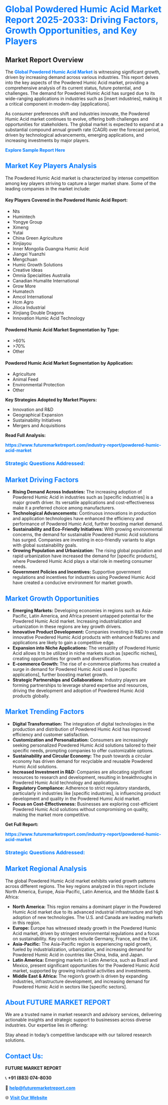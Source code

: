 <h1 style="color: #007BFF;">Global Powdered Humic Acid Market Report 2025-2033: Driving Factors, Growth Opportunities, and Key Players</h1>

<section id="overview">
<h2>Market Report Overview</h2>
<p>The <a href="https://www.futuremarketreport.com/industry-report/powdered-humic-acid-market" style="color: #007BFF; text-decoration: none;"><strong>Global Powdered Humic Acid Market</strong></a> is witnessing significant growth, driven by increasing demand across various industries. This report delves into the key aspects of the Powdered Humic Acid market, providing a comprehensive analysis of its current status, future potential, and challenges. The demand for Powdered Humic Acid has surged due to its wide-ranging applications in industries such as [insert industries], making it a critical component in modern-day [applications].</p>
<p>As consumer preferences shift and industries innovate, the Powdered Humic Acid market continues to evolve, offering both challenges and opportunities for stakeholders. The global market is expected to expand at a substantial compound annual growth rate (CAGR) over the forecast period, driven by technological advancements, emerging applications, and increasing investments by major players.</p>
</section>

<section id="overview">
<p><a href="https://www.futuremarketreport.com/request-sample/reportId=29653" style="color: #007BFF; text-decoration: none;"><strong>Explore Sample Report Here</strong></a></p>
</section>

<section id="key-players">
<h2 style="color: #007BFF;">Market Key Players Analysis</h2>
<p>The Powdered Humic Acid market is characterized by intense competition among key players striving to capture a larger market share. Some of the leading companies in the market include:</p>
<h4>Key Players Covered in the Powdered Humic Acid Report:</h4>
<ul><li>Nts</li><li>Humintech</li><li>Yongye Group</li><li>Ximeng</li><li>Yutai</li><li>China Green Agriculture</li><li>Xinjiayou</li><li>Inner Mongolia Guangna Humic Acid</li><li>Jiangxi Yuanzhi</li><li>Mengchuan</li><li>Humic Growth Solutions</li><li>Creative Ideas</li><li>Omnia Specialities Australia</li><li>Canadian Humalite International</li><li>Grow More</li><li>Humatech</li><li>Amcol International</li><li>Hcm Agro</li><li>Jiloca Industrial</li><li>Xinjiang Double Dragons</li><li>Innovation Humic Acid Technology</li></ul>
<h4>Powdered Humic Acid Market Segmentation by Type:</h4>
<ul><li>&gt;60%</li><li>&gt;70%</li><li>Other</li></ul>

<h4>Powdered Humic Acid Market Segmentation by Application:</h4>
<ul><li>Agriculture</li><li>Animal Feed</li><li>Environmental Protection</li><li>Other</li></ul>
<p><strong>Key Strategies Adopted by Market Players:</strong></p>
<ul>
<li>Innovation and R&D</li>
<li>Geographical Expansion</li>
<li>Sustainability Initiatives</li>
<li>Mergers and Acquisitions</li>
</ul>
</section>

<section>
<p><strong>Read Full Analysis: </strong></p><a href="https://www.futuremarketreport.com/industry-report/powdered-humic-acid-market" style="color: #007BFF; text-decoration: none;"><strong>https://www.futuremarketreport.com/industry-report/powdered-humic-acid-market</strong></a>
<h3 style="color: #007BFF;">Strategic Questions Addressed:</h3>
</section>

<section id="driving-factors">
<h2 style="color: #007BFF;">Market Driving Factors</h2>
<ul>
<li><strong>Rising Demand Across Industries:</strong> The increasing adoption of Powdered Humic Acid in industries such as [specific industries] is a major growth driver. Its versatile applications and cost-effectiveness make it a preferred choice among manufacturers.</li>
<li><strong>Technological Advancements:</strong> Continuous innovations in production and application technologies have enhanced the efficiency and performance of Powdered Humic Acid, further boosting market demand.</li>
<li><strong>Sustainability and Eco-Friendly Initiatives:</strong> With growing environmental concerns, the demand for sustainable Powdered Humic Acid solutions has surged. Companies are investing in eco-friendly variants to align with global sustainability goals.</li>
<li><strong>Growing Population and Urbanization:</strong> The rising global population and rapid urbanization have increased the demand for [specific products], where Powdered Humic Acid plays a vital role in meeting consumer needs.</li>
<li><strong>Government Policies and Incentives:</strong> Supportive government regulations and incentives for industries using Powdered Humic Acid have created a conducive environment for market growth.</li>
</ul>
</section>

<section id="growth-opportunities">
<h2 style="color: #007BFF;">Market Growth Opportunities</h2>
<ul>
<li><strong>Emerging Markets:</strong> Developing economies in regions such as Asia-Pacific, Latin America, and Africa present untapped potential for the Powdered Humic Acid market. Increasing industrialization and urbanization in these regions are key growth drivers.</li>
<li><strong>Innovative Product Development:</strong> Companies investing in R&D to create innovative Powdered Humic Acid products with enhanced features and applications are likely to gain a competitive edge.</li>
<li><strong>Expansion into Niche Applications:</strong> The versatility of Powdered Humic Acid allows it to be utilized in niche markets such as [specific niches], creating opportunities for growth and diversification.</li>
<li><strong>E-commerce Growth:</strong> The rise of e-commerce platforms has created a surge in demand for Powdered Humic Acid used in [specific applications], further boosting market growth.</li>
<li><strong>Strategic Partnerships and Collaborations:</strong> Industry players are forming partnerships to leverage shared expertise and resources, driving the development and adoption of Powdered Humic Acid products globally.</li>
</ul>
</section>

<section id="trending-factors">
<h2 style="color: #007BFF;">Market Trending Factors</h2>
<ul>
<li><strong>Digital Transformation:</strong> The integration of digital technologies in the production and distribution of Powdered Humic Acid has improved efficiency and customer satisfaction.</li>
<li><strong>Customization and Personalization:</strong> Consumers are increasingly seeking personalized Powdered Humic Acid solutions tailored to their specific needs, prompting companies to offer customizable options.</li>
<li><strong>Sustainability and Circular Economy:</strong> The push towards a circular economy has driven demand for recyclable and reusable Powdered Humic Acid solutions.</li>
<li><strong>Increased Investment in R&D:</strong> Companies are allocating significant resources to research and development, resulting in breakthroughs in Powdered Humic Acid technology and applications.</li>
<li><strong>Regulatory Compliance:</strong> Adherence to strict regulatory standards, particularly in industries like [specific industries], is influencing product development and quality in the Powdered Humic Acid market.</li>
<li><strong>Focus on Cost-Effectiveness:</strong> Businesses are exploring cost-efficient Powdered Humic Acid solutions without compromising on quality, making the market more competitive.</li>
</ul>
</section>

<section>
<p><strong>Get Full Report: </strong></p><a href="https://www.futuremarketreport.com/industry-report/powdered-humic-acid-market" style="color: #007BFF; text-decoration: none;"><strong>https://www.futuremarketreport.com/industry-report/powdered-humic-acid-market</strong></a>
<h3 style="color: #007BFF;">Strategic Questions Addressed:</h3>
</section>


<section id="regional-analysis">
<h2 style="color: #007BFF;">Market Regional Analysis</h2>
<p>The global Powdered Humic Acid market exhibits varied growth patterns across different regions. The key regions analyzed in this report include North America, Europe, Asia-Pacific, Latin America, and the Middle East & Africa:</p>
<ul>
<li><strong>North America:</strong> This region remains a dominant player in the Powdered Humic Acid market due to its advanced industrial infrastructure and high adoption of new technologies. The U.S. and Canada are leading markets in this region.</li>
<li><strong>Europe:</strong> Europe has witnessed steady growth in the Powdered Humic Acid market, driven by stringent environmental regulations and a focus on sustainability. Key countries include Germany, France, and the U.K.</li>
<li><strong>Asia-Pacific:</strong> The Asia-Pacific region is experiencing rapid growth, fueled by industrialization, urbanization, and increasing demand for Powdered Humic Acid in countries like China, India, and Japan.</li>
<li><strong>Latin America:</strong> Emerging markets in Latin America, such as Brazil and Mexico, present significant opportunities for the Powdered Humic Acid market, supported by growing industrial activities and investments.</li>
<li><strong>Middle East & Africa:</strong> The region’s growth is driven by expanding industries, infrastructure development, and increasing demand for Powdered Humic Acid in sectors like [specific sectors].</li>
</ul>
</section>

<footer>
<h2 style="color: #007BFF;">About FUTURE MARKET REPORT</h2>
<p>We are a trusted name in market research and advisory services, delivering actionable insights and strategic support to businesses across diverse industries. Our expertise lies in offering:</p>

<p>Stay ahead in today’s competitive landscape with our tailored research solutions.</p>

<h2 style="color: #007BFF;">Contact Us:</h2>
<p><strong>FUTURE MARKET REPORT</strong></p>
<p>📞 <strong>+91 (883) 074-8030</strong></p>
<p>📧 <strong><a href="mailto:help@futuremarketreport.com" style="color: #007BFF;">help@futuremarketreport.com</a></strong></p>
<p>🌐 <strong><a href="https://www.futuremarketreport.com/" style="color: #007BFF;">Visit Our Website</a></strong></p>
</footer>